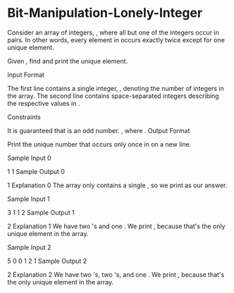 # Bit-Manipulation-Lonely-Integer
Consider an array of  integers, , where all but one of the integers occur in pairs. In other words, every element in  occurs exactly twice except for one unique element.

Given , find and print the unique element.

Input Format

The first line contains a single integer, , denoting the number of integers in the array. 
The second line contains  space-separated integers describing the respective values in .

Constraints

It is guaranteed that  is an odd number.
, where .
Output Format

Print the unique number that occurs only once in  on a new line.

Sample Input 0

1
1
Sample Output 0

1
Explanation 0 
The array only contains a single , so we print  as our answer.

Sample Input 1

3
1 1 2
Sample Output 1

2
Explanation 1 
We have two 's and one . We print , because that's the only unique element in the array.

Sample Input 2

5
0 0 1 2 1
Sample Output 2

2
Explanation 2 
We have two 's, two 's, and one . We print , because that's the only unique element in the array.
